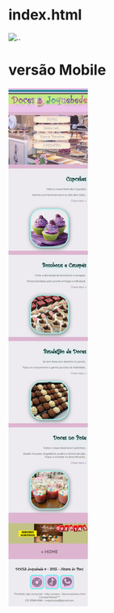 # index.html

![..](https://github.com/MarciaMoreno/Portifolios_Dev_Front_End/blob/main/Algod%C3%A3o-Doce/prints/Versao-pc.jpeg?raw=true)

# versão Mobile
![..](https://github.com/MarciaMoreno/Portifolios_Dev_Front_End/blob/main/Algod%C3%A3o-Doce/prints/vers%C3%A3o-mobile.jpeg?raw=true)
